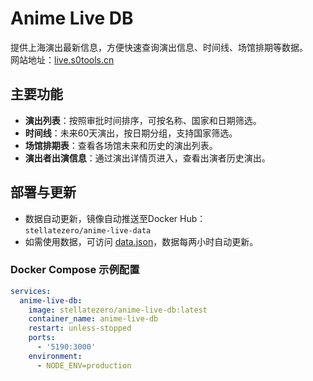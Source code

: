 # Anime Live DB

提供上海演出最新信息，方便快速查询演出信息、时间线、场馆排期等数据。  
网站地址：[live.s0tools.cn](https://live.s0tools.cn)

## 主要功能

- **演出列表**：按照审批时间排序，可按名称、国家和日期筛选。
- **时间线**：未来60天演出，按日期分组，支持国家筛选。
- **场馆排期表**：查看各场馆未来和历史的演出列表。
- **演出者出演信息**：通过演出详情页进入，查看出演者历史演出。

## 部署与更新

- 数据自动更新，镜像自动推送至Docker Hub：  
  `stellatezero/anime-live-data`
- 如需使用数据，可访问 [data.json](https://github.com/strzero/anime-live-db/blob/main/data/data.json)，数据每两小时自动更新。

### Docker Compose 示例配置

```yaml
services:
  anime-live-db:
    image: stellatezero/anime-live-db:latest
    container_name: anime-live-db
    restart: unless-stopped
    ports:
      - '5190:3000'
    environment:
      - NODE_ENV=production

